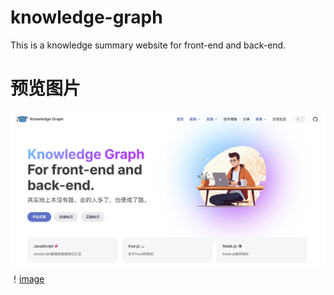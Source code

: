 # knowledge-graph
This is a knowledge summary website for front-end and back-end.

# 预览图片
![image](./asset/img/preview.jpg)
！[image](https://github.com/Hiohk/knowledge-graph/blob/main/asset/img/preview.jpg)
